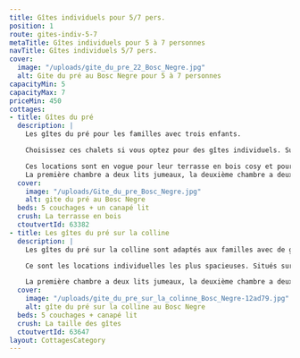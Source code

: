 ```yaml
---
title: Gîtes individuels pour 5/7 pers.
position: 1
route: gites-indiv-5-7
metaTitle: Gîtes individuels pour 5 à 7 personnes
navTitle: Gîtes individuels 5/7 pers.
cover:
  image: "/uploads/gite_du_pre_22_Bosc_Negre.jpg"
  alt: Gite du pré au Bosc Negre pour 5 à 7 personnes
capacityMin: 5
capacityMax: 7
priceMin: 450
cottages:
- title: Gîtes du pré
  description: |
    Les gîtes du pré pour les familles avec trois enfants.

    Choisissez ces chalets si vous optez pour des gîtes individuels. Sur le domaine vallonné du Bosc Nègre, les six ** Gîtes du pré 16 à 21 ** sont situés sur un partie du terrain relativement plate. Étant à proximité de l'aire de jeux et de la piscine, les jeunes enfants trouvent rapidement leur propre chemin sur le parc et vers leurs copains voisins ; parce qu'ils trouveront facilement des amis sur le« parc des amis » comme beaucoup d’enfants l'appellent.

    Ces locations sont en vogue pour leur terrasse en bois cosy et pour leur emplacement.
    La première chambre a deux lits jumeaux, la deuxième chambre a deux lits superposés et un lit simple. Pour le reste de l'agencement, nous vous renvoyons aux informations générales [des gîtes](https://www.boscnegre-vacances.com/tous-les-gites).
  cover:
    image: "/uploads/Gite_du_pre_Bosc_Negre.jpg"
    alt: gite du pré au Bosc Negre
  beds: 5 couchages + un canapé lit
  crush: La terrasse en bois
  ctoutvertId: 63382
- title: Les gîtes du pré sur la colline
  description: |
    Les gîtes du pré sur la colline sont adaptés aux familles avec de grands enfants.

    Ce sont les locations individuelles les plus spacieuses. Situés sur une colline en face de la piscine avec une vue sur la vallée du domaine, les 4 **gîtes du pré n ° 22 à 25** sont destinés aux familles dont les enfants sont autonomes et indépendants. C’est génial d'avoir des activités pour les enfants pendant que vous pouvez rester au calme, n’est-ce pas ? Le N ° 25 est adapté aux personnes en fauteuil roulant, la salle de bain dispose d'une douche à l'italienne et des toilettes surélevés.

    La première chambre a deux lits jumeaux, la deuxième chambre a deux lits superposés et un lit simple. Pour le reste de l'agencement, nous vous renvoyons aux informations générales [des gîtes](https://www.boscnegre-vacances.com/tous-les-gites).
  cover:
    image: "/uploads/gite_du_pre_sur_la_colinne_Bosc_Negre-12ad79.jpg"
    alt: gîte du pré sur la colline au Bosc Negre
  beds: 5 couchages + canapé lit
  crush: La taille des gîtes
  ctoutvertId: 63647
layout: CottagesCategory
---
```


